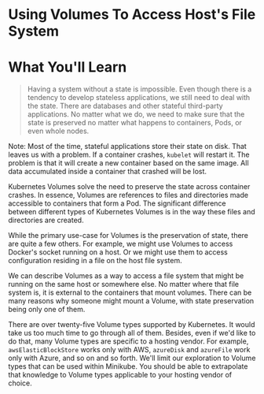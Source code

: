 <!-- .slide: class="center" -->
# Using Volumes To Access Host's File System


<!-- .slide: class="light" -->
<div class="eyebrow"></div>

# What You'll Learn

> Having a system without a state is impossible. Even though there is a tendency to develop stateless applications, we still need to deal with the state. There are databases and other stateful third-party applications. No matter what we do, we need to make sure that the state is preserved no matter what happens to containers, Pods, or even whole nodes.

Note:
Most of the time, stateful applications store their state on disk. That leaves us with a problem. If a container crashes, `kubelet` will restart it. The problem is that it will create a new container based on the same image. All data accumulated inside a container that crashed will be lost.

Kubernetes Volumes solve the need to preserve the state across container crashes. In essence, Volumes are references to files and directories made accessible to containers that form a Pod. The significant difference between different types of Kubernetes Volumes is in the way these files and directories are created.

While the primary use-case for Volumes is the preservation of state, there are quite a few others. For example, we might use Volumes to access Docker's socket running on a host. Or we might use them to access configuration residing in a file on the host file system.

We can describe Volumes as a way to access a file system that might be running on the same host or somewhere else. No matter where that file system is, it is external to the containers that mount volumes. There can be many reasons why someone might mount a Volume, with state preservation being only one of them.

There are over twenty-five Volume types supported by Kubernetes. It would take us too much time to go through all of them. Besides, even if we'd like to do that, many Volume types are specific to a hosting vendor. For example, `awsElasticBlockStore` works only with AWS, `azureDisk` and `azureFile` work only with Azure, and so on and so forth. We'll limit our exploration to Volume types that can be used within Minikube. You should be able to extrapolate that knowledge to Volume types applicable to your hosting vendor of choice.